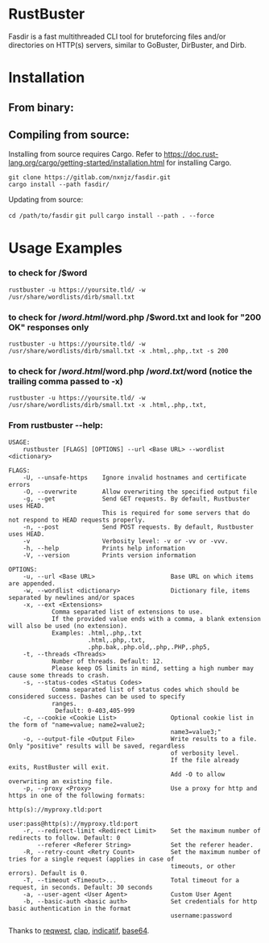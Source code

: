 # RustBuster

Fasdir is a fast multithreaded CLI tool for bruteforcing files and/or directories on HTTP(s) servers, similar to GoBuster, DirBuster, and Dirb.

# Installation

## From binary:



## Compiling from source:

Installing from source requires Cargo. Refer to https://doc.rust-lang.org/cargo/getting-started/installation.html for installing Cargo.

```
git clone https://gitlab.com/nxnjz/fasdir.git
cargo install --path fasdir/
```

Updating from source:

`cd /path/to/fasdir`
`git pull`
`cargo install --path . --force`

# Usage Examples

### to check for /$word
`rustbuster -u https://yoursite.tld/ -w /usr/share/wordlists/dirb/small.txt`

### to check for /$word.html /$word.php /$word.txt and look for "200 OK" responses only
`rustbuster -u https://yoursite.tld/ -w /usr/share/wordlists/dirb/small.txt -x .html,.php,.txt -s 200`

### to check for /$word.html /$word.php /$word.txt /$word (notice the trailing comma passed to -x)
`rustbuster -u https://yoursite.tld/ -w /usr/share/wordlists/dirb/small.txt -x .html,.php,.txt,`


### From rustbuster --help:

```
USAGE:
    rustbuster [FLAGS] [OPTIONS] --url <Base URL> --wordlist <dictionary>

FLAGS:
    -U, --unsafe-https    Ignore invalid hostnames and certificate errors
    -O, --overwrite       Allow overwriting the specified output file
    -g, --get             Send GET requests. By default, Rustbuster uses HEAD.
                          This is required for some servers that do not respond to HEAD requests properly.
    -n, --post            Send POST requests. By default, Rustbuster uses HEAD.
    -v                    Verbosity level: -v or -vv or -vvv. 
    -h, --help            Prints help information
    -V, --version         Prints version information

OPTIONS:
    -u, --url <Base URL>                     Base URL on which items are appended.
    -w, --wordlist <dictionary>              Dictionary file, items separated by newlines and/or spaces
    -x, --ext <Extensions>
            Comma separated list of extensions to use.
            If the provided value ends with a comma, a blank extension will also be used (no extension).
            Examples: .html,.php,.txt
                      .html,.php,.txt,
                      .php.bak,.php.old,.php,.PHP,.php5,
    -t, --threads <Threads>
            Number of threads. Default: 12.
            Please keep OS limits in mind, setting a high number may cause some threads to crash.
    -s, --status-codes <Status Codes>
            Comma separated list of status codes which should be considered success. Dashes can be used to specify
            ranges.
             Default: 0-403,405-999
    -c, --cookie <Cookie List>               Optional cookie list in the form of "name=value; name2=value2;
                                             name3=value3;"
    -o, --output-file <Output File>          Write results to a file. Only "positive" results will be saved, regardless
                                             of verbosity level.
                                             If the file already exits, RustBuster will exit.
                                             Add -O to allow overwriting an existing file.
    -p, --proxy <Proxy>                      Use a proxy for http and https in one of the following formats:
                                             http(s)://myproxy.tld:port
                                             user:pass@http(s)://myproxy.tld:port
    -r, --redirect-limit <Redirect Limit>    Set the maximum number of redirects to follow. Default: 0
        --referer <Referer String>           Set the referer header.
    -R, --retry-count <Retry Count>          Set the maximum number of tries for a single request (applies in case of
                                             timeouts, or other errors). Default is 0.
    -T, --timeout <Timeout>...               Total timeout for a request, in seconds. Default: 30 seconds
    -a, --user-agent <User Agent>            Custom User Agent
    -b, --basic-auth <basic auth>            Set credentials for http basic authentication in the format
                                             username:password

```


Thanks to [reqwest]("https://github.com/seanmonstar/reqwest"), [clap]("https://github.com/clap-rs/clap"), [indicatif]("https://github.com/mitsuhiko/indicatif"), [base64]("https://docs.rs/base64/0.10.1/base64/").


